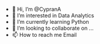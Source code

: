 - 👋 Hi, I’m @CypranA
- 👀 I’m interested in Data Analytics
- 🌱 I’m currently learning Python
- 💞️ I’m looking to collaborate on ...
- 📫 How to reach me Email

<!---
CypranA/CypranA is a ✨ special ✨ repository because its `README.md` (this file) appears on your GitHub profile.
You can click the Preview link to take a look at your changes.
--->
